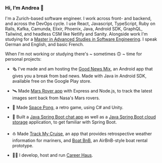 ### Hi, I’m Andrea 👋

I'm a Zurich-based software engineer. I work across front- and backend, and across the DevOps cycle. I use React, Javascript, TypeScript, Ruby on Rails, Kafka, Camunda, Elixir, Phoenix, Java, Android SDK, GraphQL, Tailwind, and headless CSM like Netlify and Sanity. Alongside work I'm studying for a [Master in Advanced Studies in Software Engineering](https://www.ost.ch/de/weiterbildung/weiterbildungsangebot/informatik/mas-software-engineering). I speak German and English, and basic French. 

When I'm not working or studying there's ~ sometimes 🙃 ~ time for personal projects: 

* 🗞 I've made and am hosting the [Good News Mix](https://play.google.com/store/apps/details?id=com.rollmopsgames.guardianapp2020), an Android app that gives you a break from bad news. Made with Java in Android SDK, available free on the Google Play store.

* 🛰 Made [Mars Rover app](https://github.com/pinefoambath/mars-rover-express-app) with Express and Node.js, to track the latest images sent back from Nasa's Mars rovers.

* 🚀 Made [Space Pong](https://rollmopsgames.itch.io/spacepong), a retro game, using C# and Unity.

* 🍃 Built a [Java Spring Boot chat app](https://github.com/pinefoambath/demo) as well as a [Java Spring Boot cloud storage](https://github.com/pinefoambath/cloudstorage) application, to get familiar with Spring Boot. 

* ⛵ Made [Track My Cruise](https://github.com/pinefoambath/trackmycruise), an app that provides retrospective weather information for mariners, and [Boat BnB](https://airbnb-pinefoambath.herokuapp.com), an AirBnB-style boat rental prototype.

* 👩‍🎓 I develop, host and run [Career Haus](http://www.career.haus). 
